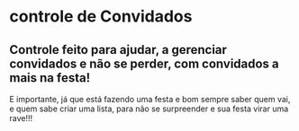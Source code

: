 # controle de Convidados

## Controle feito para ajudar, a gerenciar convidados e não se perder, com convidados a mais na festa!

E importante, já que está fazendo uma festa e bom sempre saber quem vai, e quem sabe criar uma lista, para não se surpreender e sua festa virar uma rave!!!

